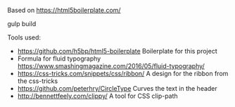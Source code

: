 Based on https://html5boilerplate.com/

gulp build

Tools used:
- https://github.com/h5bp/html5-boilerplate
Boilerplate for this project
- Formula for fluid typography
https://www.smashingmagazine.com/2016/05/fluid-typography/
- https://css-tricks.com/snippets/css/ribbon/
A design for the ribbon from the css-tricks
- https://github.com/peterhry/CircleType
Curves the text in the header
- http://bennettfeely.com/clippy/
A tool for CSS clip-path